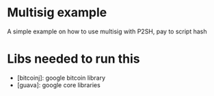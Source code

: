 # Multisig example
A simple example on how to use multisig with P2SH, pay to script hash

# Libs needed to run this
- [bitcoinj]: google bitcoin library
- [guava]: google core libraries
